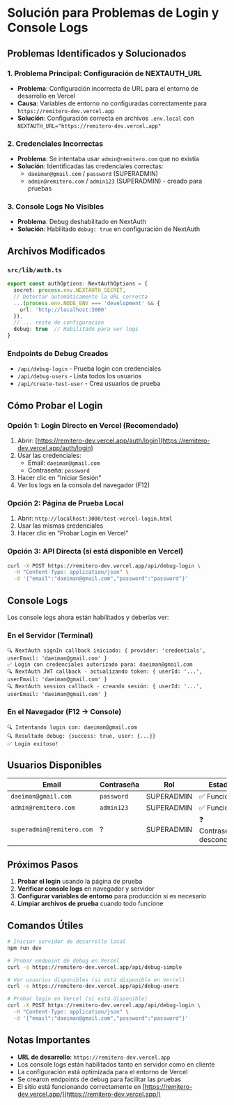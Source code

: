 # Solución para Problemas de Login y Console Logs

## Problemas Identificados y Solucionados

### 1. **Problema Principal: Configuración de NEXTAUTH_URL**
- **Problema**: Configuración incorrecta de URL para el entorno de desarrollo en Vercel
- **Causa**: Variables de entorno no configuradas correctamente para `https://remitero-dev.vercel.app`
- **Solución**: Configuración correcta en archivos `.env.local` con `NEXTAUTH_URL="https://remitero-dev.vercel.app"`

### 2. **Credenciales Incorrectas**
- **Problema**: Se intentaba usar `admin@remitero.com` que no existía
- **Solución**: Identificadas las credenciales correctas:
  - `daeiman@gmail.com` / `password` (SUPERADMIN)
  - `admin@remitero.com` / `admin123` (SUPERADMIN) - creado para pruebas

### 3. **Console Logs No Visibles**
- **Problema**: Debug deshabilitado en NextAuth
- **Solución**: Habilitado `debug: true` en configuración de NextAuth

## Archivos Modificados

### `src/lib/auth.ts`
```typescript
export const authOptions: NextAuthOptions = {
  secret: process.env.NEXTAUTH_SECRET,
  // Detectar automáticamente la URL correcta
  ...(process.env.NODE_ENV === 'development' && {
    url: 'http://localhost:3000'
  }),
  // ... resto de configuración
  debug: true  // Habilitado para ver logs
}
```

### Endpoints de Debug Creados
- `/api/debug-login` - Prueba login con credenciales
- `/api/debug-users` - Lista todos los usuarios
- `/api/create-test-user` - Crea usuarios de prueba

## Cómo Probar el Login

### Opción 1: Login Directo en Vercel (Recomendado)
1. Abrir: [https://remitero-dev.vercel.app/auth/login](https://remitero-dev.vercel.app/auth/login)
2. Usar las credenciales:
   - Email: `daeiman@gmail.com`
   - Contraseña: `password`
3. Hacer clic en "Iniciar Sesión"
4. Ver los logs en la consola del navegador (F12)

### Opción 2: Página de Prueba Local
1. Abrir: `http://localhost:3000/test-vercel-login.html`
2. Usar las mismas credenciales
3. Hacer clic en "Probar Login en Vercel"

### Opción 3: API Directa (si está disponible en Vercel)
```bash
curl -X POST https://remitero-dev.vercel.app/api/debug-login \
  -H "Content-Type: application/json" \
  -d '{"email":"daeiman@gmail.com","password":"password"}'
```

## Console Logs

Los console logs ahora están habilitados y deberías ver:

### En el Servidor (Terminal)
```
🔍 NextAuth signIn callback iniciado: { provider: 'credentials', userEmail: 'daeiman@gmail.com' }
✅ Login con credenciales autorizado para: daeiman@gmail.com
🔍 NextAuth JWT callback - actualizando token: { userId: '...', userEmail: 'daeiman@gmail.com' }
🔍 NextAuth session callback - creando sesión: { userId: '...', userEmail: 'daeiman@gmail.com' }
```

### En el Navegador (F12 → Console)
```
🔍 Intentando login con: daeiman@gmail.com
🔍 Resultado debug: {success: true, user: {...}}
✅ Login exitoso!
```

## Usuarios Disponibles

| Email | Contraseña | Rol | Estado |
|-------|------------|-----|--------|
| `daeiman@gmail.com` | `password` | SUPERADMIN | ✅ Funciona |
| `admin@remitero.com` | `admin123` | SUPERADMIN | ✅ Funciona |
| `superadmin@remitero.com` | ? | SUPERADMIN | ❓ Contraseña desconocida |

## Próximos Pasos

1. **Probar el login** usando la página de prueba
2. **Verificar console logs** en navegador y servidor
3. **Configurar variables de entorno** para producción si es necesario
4. **Limpiar archivos de prueba** cuando todo funcione

## Comandos Útiles

```bash
# Iniciar servidor de desarrollo local
npm run dev

# Probar endpoint de debug en Vercel
curl -s https://remitero-dev.vercel.app/api/debug-simple

# Ver usuarios disponibles (si está disponible en Vercel)
curl -s https://remitero-dev.vercel.app/api/debug-users

# Probar login en Vercel (si está disponible)
curl -X POST https://remitero-dev.vercel.app/api/debug-login \
  -H "Content-Type: application/json" \
  -d '{"email":"daeiman@gmail.com","password":"password"}'
```

## Notas Importantes

- **URL de desarrollo**: `https://remitero-dev.vercel.app`
- Los console logs están habilitados tanto en servidor como en cliente
- La configuración está optimizada para el entorno de Vercel
- Se crearon endpoints de debug para facilitar las pruebas
- El sitio está funcionando correctamente en [https://remitero-dev.vercel.app/](https://remitero-dev.vercel.app/)

